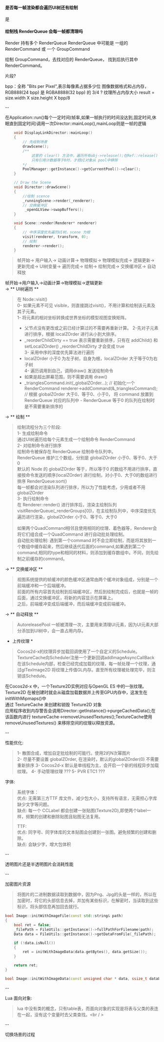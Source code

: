 #### 是否每一帧渲染都会遍历UI树还有绘制
是
#### 绘制栈 RenderQueue 会每一帧都清理吗


Render 持有多个 RenderQueue
RenderQueue 中可能是 一组的 RenderCommand 或 一个 GroupCommand

绘制 GroupCommand，去找对应的 RenderQueue， 找到后执行其中 RenderCommand。


片段?

bpp：全称 "Bits per Pixel",表示每像素占据多少位
图像数据格式和占内存，RGB888(24 bpp) 是 RGBA8888(32 bpp) 的 3/4 ?
纹理所占内存大小 result = size.width X size.height X bpp/8

--

在Application::run()每个一定时间(帧率,如果一帧执行的时间没达到,固定时间,休眠直到固定时间)调用一次Director::mainLoop(),mainLoop则是一帧的逻辑

```c++
    void DisplayLinkDirector::mainLoop()
    {
        // 先绘制场景
        drawScene();
        /**
            这里的 clear() 方法中，遍历所有obj->release();在Ref::release() 中，
            只有引用计数器等于0时，才把UI对象从 pool中移除
        */
        PoolManager::getInstance()->getCurrentPool()->clear();
    }

    // Draw the Scene
    void Director::drawScene()
    {
        //绘制 scence
        _runningScene->render(_renderer);
        // 交换缓冲区
         _openGLView->swapBuffers();
    }

    void Scene::render(Renderer* renderer)
    {
        // 中序深度优先遍历UI树，scene 为根
        visit(renderer, transform, 0);
        // 绘制
        renderer->render();
    }
```

> 帧开始-> 用户输入-> 动画计算-> 物理模拟-> 物理模拟完成-> 逻辑更新-> 更新完成-> UI树变量-> 遍历完成-> 绘制-> 绘制完成-> 交换缓冲区-> 自动释放  <br/>

帧开始->用户输入->动画计算->物理模拟->逻辑更新 <br />
-> ** UI树遍历 **  


> 在 Node::visit() <br />
> 0- 如果元素不可见 visible，则直接跳过visit()，不用计算和绘制该元素及其子元素。<br />
> 1- 将元素的相对坐标转换成世界坐标的模型视图变换矩阵。 <br />
>    - 父节点没有更改或之前已经计算过的不需要再重新计算。
> 2-先对子元素进行排序，根据 localZOrder 进行从小到大排序。<br />
>    - _reorderChildDirty == true 表示需要重新排序，只有在 addChild() 和 setLocalZOrder() _reorderChildDirty 才会变成 true <br />
> 3- 采用中序的深度优先算法进行遍历 <br />
>    - localZOrder 小于0 为左子树，自身为根，localZOrder 大于等于0为右子树 <br />
> 4- 遍历调用到自己，调用draw() 发送绘制命令
>   - 如果是超出屏幕范围，则不需要调用 draw()
>   - _trianglesCommand.init(_globalZOrder...); // 初始化一个 RenderCommand
        renderer->addCommand(&_trianglesCommand); // 根据 globalZOrder 大于0、等于0、小于0， 将 command 放置到RenderQueue 对应的队列中 
    - RenderQueue 等于0 的队列在绘制时是不需要重新排序的

-> ** 绘制 ** 

> 绘制流程分为三个阶段: <br />
> 1- 生成绘制命令 <br />
>       通过UI树遍历给每个元素生成一个绘制命令 RenderCommand <br />
> 2- 对绘制命令进行排序 <br />
>       绘制命令被保存在 RenderQueue 绘制命令队列中。<br />
>       RenderQueue 维护三个数组，分别是 globalZOrder 小于0、等于0、大于0 <br />
>       默认的 Node 的 globalZOrder 等于，所以等于0 的数组不用进行排序，直接按命令发送的顺序(localZOrder) 进行绘制，对小于0、大于0的数组进行排序 RenderQueue:sort() <br />
>       每一帧都会对渲染队列进行排序，所以为了性能考虑，少用或者不用 globalZOrder <br />
> 3- 执行绘制命令 <br />
>    在 Renderer::render() 进行排序后，渲染主绘制队列 visitRenderQueue(_renderGroups[0])，在主绘制队列中，中序深度优先遍历进行渲染，globalZOrder 小于0、等于0、大于0<br />   
>    如果两个QuadCommand相邻且使用相同的纹理、着色器等，Renderer会将它们组合成一个QuadCommand 进行自动批处理绘制。<br />
>    自动批处理绘制: 遇到第一个command 时不会立即绘制，而是将其放到一个数组中缓存起来，然后继续迭代后面的command,如果遇到第二个command,相同的type和相同的材料，则添加到缓存数组中。不同，则先绘制之前缓存的command。
>       

-> ** 交换缓冲区 **

> 视图系统提供的帧缓冲的颜色缓冲区通常由两个缓冲对象组成，分别是一个前端缓冲和一个后端缓冲。<br />
> 前面的所有内容首先绘制到后端缓冲区，然后到绘制完成后，也就是一帧的后面，通过交换缓冲区，将新的内容显示在屏幕上。<br />
> 之后，前端缓冲变成后端缓冲，而后端缓冲变成前端缓冲。<br />

-> ** 自动释放 **

> AutoreleasePool 一帧被清理一次，主要用来清理UI元素，因为UI元素大部分添加到UI树中，会一直占用内存。<br />

* 上传纹理 *

> Cocos2d-x的纹理异步加载回调使用了一个自定义的Schedule。TextureCache向Scheduler注册一个更新回调addImageAsyncCallBack<bt />
> 在该Schedule内部，检查已经完成加载的纹理，每一帧处理一个纹理，通过glTexImage2D 将纹理上传值GL内存。直至所有纹理被处理完毕，则注销该Schedule。

在Cocos2d-x 中，一个Texture2D实例对应与OpenGL ES 中的一张纹理。<br />
Texture2D 在被创建时就会从磁盘加载数据并上传至GPU内存中，这发生在 initWithMipmaps()中<br />
通过 TextureCache 来创建和销毁 Texture2D 对象 <br />
应用程序收到内存警告会调用Director::getInstance()->purgeCachedData();在该函数内进行 textureCache->removeUnusedTextures();TextureCache使用 removeUnusedTextures() 来移除空间的纹理以释放资源。


--

性能优化: 

> 1- 散图合成，增加自定批绘制的可能行。使用2的N次幂图片 <br />
> 2- 尽量不要设置 globalZOrder, 在渲染时，默认的globalZOrder(0) 不需要重新排序
> 3- Cocos2d-x 默认是单线程为主，会开启一个新的线程异步加载纹理。
> 4- 手动管理纹理 ???
> 5- PVR ETC1 ???

字体:
> 系统字体： <br />
>   优点: 无需第三方TTF 库文件，减少包大小，支持所有语言，无需担心字库缺少文字等问题。<br />
>   缺点: 每一个 CCLabel 都会创建一张贴图(Texture2D),即使两个label一样，频繁的创建和删除贴图且贴图无法复用。<br />
>   
> TTF: <br />
>   优点: 同字号、同字体库的文本贴图会创建到一张图。避免频繁的创建和删除。 <br />
>   缺点: 会缺少字，增大包体积

--

透明图片还是半透明图片会消耗性能


--

加密图片资源

> 将图片的二进制数据读取到数据中，因为Png、Jpg的头是一样的，所以在加密时，将它的头部信息去掉，并加有某些标识，在解密时，当读取到这些标识，将头部信息再加回去就行。

```c++
bool Image::initWithImageFile(const std::string& path)
{
    bool ret = false;
    _filePath = FileUtils::getInstance()->fullPathForFilename(path);
    Data data = FileUtils::getInstance()->getDataFromFile(_filePath);

    if (!data.isNull())
    {
        ret = initWithImageData(data.getBytes(), data.getSize());
    }

    return ret;
}

bool Image::initWithImageData(const unsigned char * data, ssize_t dataLen)
```

--

Lua 面向对象: <br />

> lua 中没有类的概念，只有table表，而面向对象的实现是将表与父类的表连在一起，没有这个变量时去父类查找。<br / >

--

切换场景的过程